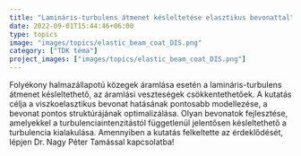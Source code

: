 ```yaml
---
title: "Lamináris-turbulens átmenet késleltetése elasztikus bevonattal"
date: 2022-09-01T15:44:46+06:00
type: topics
image: "images/topics/elastic_beam_coat_DIS.png"
category: ["TDK téma"]
project_images: ["images/topics/elastic_beam_coat_DIS.png"]
---
```


Folyékony halmazállapotú közegek áramlása esetén a lamináris-turbulens átmenet késleltethető, az áramlási veszteségek csökkentethetőek. A kutatás célja a viszkoelasztikus bevonat hatásának pontosabb modellezése, a bevonat pontos struktúrájának optimalizálása. Olyan bevonatok fejlesztése, amelyekkel a turbulenciaintenzitástól függetlenül jelentősen késleltethető a turbulencia kialakulása. Amennyiben a kutatás felkeltette az érdeklődését, lépjen Dr. Nagy Péter Tamással kapcsolatba!
